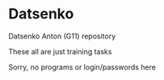 # Datsenko
Datsenko Anton (G11) repository

These all are just training tasks

Sorry, no programs or login/passwords here